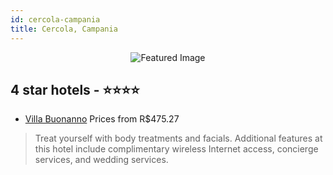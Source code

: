 ```yaml
---
id: cercola-campania
title: Cercola, Campania
---
```


<center><img src="https://i.travelapi.com/hotels/5000000/4640000/4631100/4631094/f2a1bd38_z.jpg" alt="Featured Image" /></center>


##  4 star hotels - ⭐️⭐️⭐️⭐️

-    [Villa Buonanno](https://us.hurb.com/hotels/cercola/villa-buonanno-JNP-JP226687?cmp=18055) Prices from R$475.27
   > Treat yourself with body treatments and facials. Additional features at this hotel include complimentary wireless Internet access, concierge services, and wedding services.
